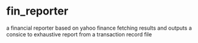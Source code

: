 # fin_reporter
a financial reporter based on yahoo finance fetching results and outputs a consice to exhaustive report from a transaction record file

